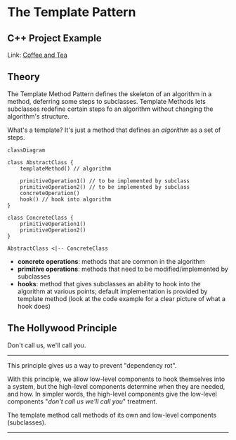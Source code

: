 # The Template Pattern

## C++ Project Example
Link: [Coffee and Tea](../Code/TemplatePattern/)

## Theory

The Template Method Pattern defines the skeleton of an algorithm in a method, deferring some steps to subclasses. Template Methods lets subclasses redefine certain steps fo an algorithm without changing the algorithm's structure.

What's a template? It's just a method that defines an *algorithm* as a set of steps.

```mermaid
classDiagram

class AbstractClass {
    templateMethod() // algorithm
    
    primitiveOperation1() // to be implemented by subclass
    primitiveOperation2() // to be implemented by subclass
    concreteOperation() 
    hook() // hook into algorithm
}

class ConcreteClass {
    primitiveOperation1()
    primitiveOperation2()
}

AbstractClass <|-- ConcreteClass

```

- **concrete operations**: methods that are common in the algorithm
- **primitive operations**: methods that need to be modified/implemented by subclasses
- **hooks**: method that gives subclasses an ability to hook into the algorithm at various points; default implementation is provided by template method (look at the code example for a clear picture of what a hook does)


## The Hollywood Principle

Don't call us, we'll call you.

---

This principle gives us a way to prevent "dependency rot". 

With this principle, we allow low-level components to hook themselves into a system, but the high-level components determine when they are needed, and how. In simpler words, the high-level components give the low-level components "*don't call us we'll call you*" treatment.

The template method call methods of its own and low-level components (subclasses).

---
